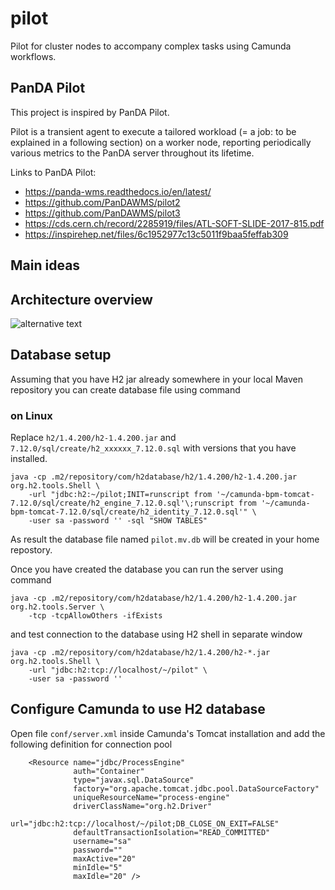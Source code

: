 # pilot
Pilot for cluster nodes to accompany complex tasks using Camunda workflows.

## PanDA Pilot
This project is inspired by PanDA Pilot.

Pilot is a transient agent to execute a tailored workload (= a job: to be explained in a following section) on a worker node, reporting periodically various metrics to the PanDA server throughout its lifetime.

Links to PanDA Pilot:
* https://panda-wms.readthedocs.io/en/latest/
* https://github.com/PanDAWMS/pilot2
* https://github.com/PanDAWMS/pilot3
* https://cds.cern.ch/record/2285919/files/ATL-SOFT-SLIDE-2017-815.pdf
* https://inspirehep.net/files/6c1952977c13c5011f9baa5feffab309

## Main ideas

## Architecture overview
![alternative text](http://www.plantuml.com/plantuml/proxy?cache=no&src=https://raw.githubusercontent.com/Biosoft-ru/pilot/main/docs/architecture.puml)

## Database setup

Assuming that you have H2 jar already somewhere in your local Maven repository you can create database file using command

### on Linux

Replace `h2/1.4.200/h2-1.4.200.jar` and `7.12.0/sql/create/h2_xxxxxx_7.12.0.sql` with versions that you have installed.

```
java -cp .m2/repository/com/h2database/h2/1.4.200/h2-1.4.200.jar org.h2.tools.Shell \
    -url "jdbc:h2:~/pilot;INIT=runscript from '~/camunda-bpm-tomcat-7.12.0/sql/create/h2_engine_7.12.0.sql'\;runscript from '~/camunda-bpm-tomcat-7.12.0/sql/create/h2_identity_7.12.0.sql'" \
    -user sa -password '' -sql "SHOW TABLES"
```

As result the database file named `pilot.mv.db` will be created in your home repostory.

Once you have created the database you can run the server using command
```
java -cp .m2/repository/com/h2database/h2/1.4.200/h2-1.4.200.jar org.h2.tools.Server \
    -tcp -tcpAllowOthers -ifExists
```

and test connection to the database using H2 shell in separate window
```
java -cp .m2/repository/com/h2database/h2/1.4.200/h2-*.jar org.h2.tools.Shell \
    -url "jdbc:h2:tcp://localhost/~/pilot" \
    -user sa -password '' 
```

## Configure Camunda to use H2 database

Open file `conf/server.xml` inside Camunda's Tomcat installation 
and add the following definition for connection pool

```
    <Resource name="jdbc/ProcessEngine"
              auth="Container"
              type="javax.sql.DataSource" 
              factory="org.apache.tomcat.jdbc.pool.DataSourceFactory"
              uniqueResourceName="process-engine"
              driverClassName="org.h2.Driver" 
              url="jdbc:h2:tcp://localhost/~/pilot;DB_CLOSE_ON_EXIT=FALSE"
              defaultTransactionIsolation="READ_COMMITTED"
              username="sa"  
              password=""
              maxActive="20"
              minIdle="5"
              maxIdle="20" />
```